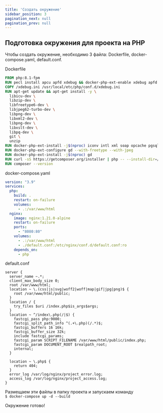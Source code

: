 ```yaml
---
title: 'Создать окружение'
sidebar_position: 3
pagination_next: null
pagination_prev: null
---
```


## Подготовка окружения для проекта на РНР

Чтобы создать окружение, необходимо 3 файла: Dockerfile, docker-compose.yaml, default.conf.

Dockerfile
```dockerfile
FROM php:8.1-fpm
RUN pecl install apcu apfd xdebug && docker-php-ext-enable xdebug apfd
COPY /xdebug.ini /usr/local/etc/php/conf.d/xdebug.ini
RUN apt-get update && apt-get install -y \
  libicu-dev \
  libzip-dev \
  libfreetype6-dev \
  libjpeg62-turbo-dev \
  libpng-dev \
  libxml2-dev \
  libpng-dev \
  libxslt-dev \
  libpq-dev \
  git \
  unzip
RUN docker-php-ext-install -j$(nproc) iconv intl xml soap opcache pgsql pdo pdo_pgsql zip xsl  
RUN docker-php-ext-configure gd --with-freetype --with-jpeg
RUN docker-php-ext-install -j$(nproc) gd
RUN curl -sS https://getcomposer.org/installer | php -- --install-dir=/usr/local/bin --filename=composer
RUN composer --version
```
docker-compose.yaml
```yaml
version: "3.9"
services:
  php:
    build: .
    restart: on-failure
    volumes:
      - .:/var/www/html
  nginx:
    image: nginx:1.21.0-alpine
    restart: on-failure
    ports:
      - "8080:80"
    volumes:
      - .:/var/www/html
      - ./default.conf:/etc/nginx/conf.d/default.conf:ro
    depends_on:
      - php
```
default.conf
```nginx
server {
  server_name ~.*;
  client_max_body_size 0;
  root /var/www/html;
  location ~ \.(css|js|svg|woff2|woff|map|gif|jpg|png)$ {
    root /var/www/html/public;
  }
  location / {
    try_files $uri /index.php$is_args$args;
  }
  location ~ ^/index\.php(/|$) {
    fastcgi_pass php:9000;
    fastcgi_split_path_info ^(.+\.php)(/.*)$;
    fastcgi_buffers 16 16k;
    fastcgi_buffer_size 32k;
    include fastcgi_params;
    fastcgi_param SCRIPT_FILENAME /var/www/html/public/index.php;
    fastcgi_param DOCUMENT_ROOT $realpath_root;
    internal;
  }
  
  location ~ \.php$ {
    return 404;
  }
  error_log /var/log/nginx/project_error.log;
  access_log /var/log/nginx/project_access.log;
}
```
Размещаем эти файлы в папку проекта и запускаем команду  
`$ docker-compose up -d --build`

Окружение готово!